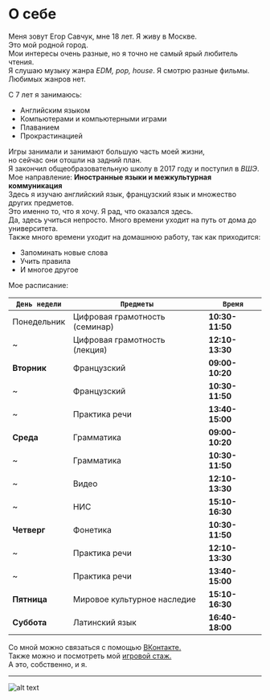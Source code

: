 О себе
=======
Меня зовут Егор Савчук, мне 18 лет. Я живу в Москве.  
Это мой родной город.  
Мои интересы очень разные, но я точно не самый ярый любитель чтения.  
Я слушаю музыку жанра _EDM, pop, house_. Я смотрю разные фильмы. Любимых жанров нет.

С 7 лет я занимаюсь:
  * Английским языком
  * Компьютерами и компьютерными играми
  * Плаванием
  * Прокрастинацией
  
Игры занимали и занимают большую часть моей жизни,  
но сейчас они отошли на задний план.  
Я закончил общеобразовательную школу в 2017 году и поступил в _ВШЭ_.  
Мое направление: **Иностранные языки и межкультурная коммуникация**  
Здесь я изучаю английский язык, французский язык и множество других предметов.  
Это именно то, что я хочу. Я рад, что оказался здесь.  
Да, здесь учиться непросто. Много времени уходит на путь от дома до университета.  
Также много времени уходит на домашнюю работу, так как приходится:  
* Запоминать новые слова
* Учить правила
* И многое другое

Мое расписание:  

`День недели` | `Предметы` | `Время` 
--- | --- | --- 
Понедельник | Цифровая грамотность (семинар) | __10:30-11:50__ 
 ~ | Цифровая грамотность (лекция) | __12:10-13:30__ 
**Вторник** | Французский | __09:00-10:20__ 
 ~ | Французский | __10:30-11:50__ 
 ~ | Практика речи | __13:40-15:00__ 
**Среда**  | Грамматика | __09:00-10:20__ 
 ~ | Грамматика | __10:30-11:50__ 
 ~ | Видео | __12:10-13:30__ 
 ~ | НИС | __15:10-16:30__ 
**Четверг** | Фонетика | __10:30-11:50__ 
 ~ | Практика речи | __12:10-13:30__
 ~ | Практика речи | __13:40-15:00__
**Пятница** | Мировое культурное наследие | __15:10-16:30__ 
**Суббота** | Латинский язык | __16:40-18:00__

Со мной можно связаться с помощью [ВКонтакте.](http://www.vk.com/tuskwyn)  
Также можно и посмотреть мой [игровой стаж.](http://steamcommunity.com/id/Tuskwyn)  
А это, собственно, и я.

----------
![alt text](https://pp.userapi.com/c841522/v841522003/54be1/ivC7HS9cgHg.jpg)
